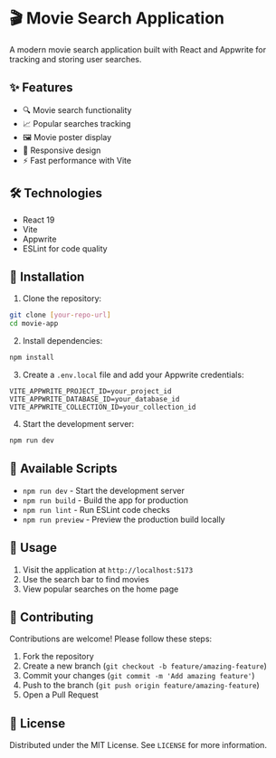 # 🎬 Movie Search Application

A modern movie search application built with React and Appwrite for tracking and storing user searches.

## ✨ Features

- 🔍 Movie search functionality
- 📈 Popular searches tracking
- 🖼️ Movie poster display
- 📱 Responsive design
- ⚡ Fast performance with Vite

## 🛠️ Technologies

- React 19
- Vite
- Appwrite
- ESLint for code quality

## 🚀 Installation

1. Clone the repository:

```bash
git clone [your-repo-url]
cd movie-app
```

2. Install dependencies:

```bash
npm install
```

3. Create a `.env.local` file and add your Appwrite credentials:

```env
VITE_APPWRITE_PROJECT_ID=your_project_id
VITE_APPWRITE_DATABASE_ID=your_database_id
VITE_APPWRITE_COLLECTION_ID=your_collection_id
```

4. Start the development server:

```bash
npm run dev
```

## 🔧 Available Scripts

- `npm run dev` - Start the development server
- `npm run build` - Build the app for production
- `npm run lint` - Run ESLint code checks
- `npm run preview` - Preview the production build locally

## 📝 Usage

1. Visit the application at `http://localhost:5173`
2. Use the search bar to find movies
3. View popular searches on the home page

## 🤝 Contributing

Contributions are welcome! Please follow these steps:

1. Fork the repository
2. Create a new branch (`git checkout -b feature/amazing-feature`)
3. Commit your changes (`git commit -m 'Add amazing feature'`)
4. Push to the branch (`git push origin feature/amazing-feature`)
5. Open a Pull Request

## 📄 License

Distributed under the MIT License. See `LICENSE` for more information.
